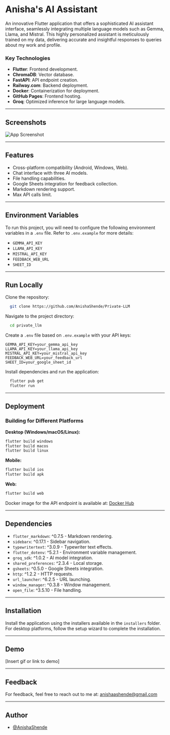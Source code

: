 # Anisha's AI Assistant

An innovative Flutter application that offers a sophisticated AI assistant interface, seamlessly integrating multiple language models such as Gemma, Llama, and Mistral. This highly personalized assistant is meticulously trained on my data, delivering accurate and insightful responses to queries about my work and profile.

### **Key Technologies**
- **Flutter**: Frontend development.
- **ChromaDB**: Vector database.
- **FastAPI**: API endpoint creation.
- **Railway.com**: Backend deployment.
- **Docker**: Containerization for deployment.
- **GitHub Pages**: Frontend hosting.
- **Groq**: Optimized inference for large language models.

---

## **Screenshots**

![App Screenshot](https://via.placeholder.com/468x300?text=App+Screenshot+Here)

---

## **Features**

- Cross-platform compatibility (Android, Windows, Web).
- Chat interface with three AI models.
- File handling capabilities.
- Google Sheets integration for feedback collection.
- Markdown rendering support.
- Max API calls limit.

---

## **Environment Variables**

To run this project, you will need to configure the following environment variables in a `.env` file. Refer to `.env.example` for more details:

- `GEMMA_API_KEY`
- `LLAMA_API_KEY`
- `MISTRAL_API_KEY`
- `FEEDBACK_WEB_URL`
- `SHEET_ID`

---

## **Run Locally**

Clone the repository:

```bash
  git clone https://github.com/AnishaShende/Private-LLM
```

Navigate to the project directory:

```bash
  cd private_llm
```

Create a `.env` file based on `.env.example` with your API keys:

```env
GEMMA_API_KEY=your_gemma_api_key
LLAMA_API_KEY=your_llama_api_key
MISTRAL_API_KEY=your_mistral_api_key
FEEDBACK_WEB_URL=your_feedback_url
SHEET_ID=your_google_sheet_id
```

Install dependencies and run the application:

```bash
  flutter pub get
  flutter run
```

---

## **Deployment**

### **Building for Different Platforms**

**Desktop (Windows/macOS/Linux):**
```bash
flutter build windows
flutter build macos
flutter build linux
```

**Mobile:**
```bash
flutter build ios
flutter build apk
```

**Web:**
```bash
flutter build web
```

Docker image for the API endpoint is available at: [Docker Hub](https://hub.docker.com/repository/docker/anishashende/chroma-rag/general)

---

## **Dependencies**

- `flutter_markdown`: ^0.7.5 - Markdown rendering.
- `sidebarx`: ^0.17.1 - Sidebar navigation.
- `typewritertext`: ^3.0.9 - Typewriter text effects.
- `flutter_dotenv`: ^5.2.1 - Environment variable management.
- `groq_sdk`: ^1.0.2 - AI model integration.
- `shared_preferences`: ^2.3.4 - Local storage.
- `gsheets`: ^0.5.0 - Google Sheets integration.
- `http`: ^1.2.2 - HTTP requests.
- `url_launcher`: ^6.2.5 - URL launching.
- `window_manager`: ^0.3.8 - Window management.
- `open_file`: ^3.5.10 - File handling.

---

## **Installation**

Install the application using the installers available in the `installers` folder. For desktop platforms, follow the setup wizard to complete the installation.

---

## **Demo**

[Insert gif or link to demo]

---

## **Feedback**

For feedback, feel free to reach out to me at: [anishaashende@gmail.com](mailto:anishaashende@gmail.com)

---

## **Author**

- [@AnishaShende](https://github.com/AnishaShende)

